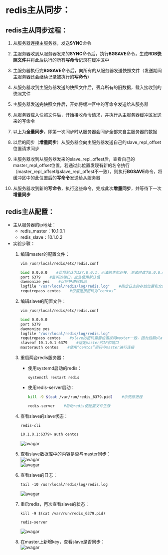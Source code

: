 # redis主从同步：
## redis主从同步过程：
1. 从服务器连接主服务器，发送**SYNC**命令

2. 主服务器收到从服务器发来的**SYNC**命令后，执行**BGSAVE**命令，生成**RDB快照文件**并将此后执行的所有**写命令**记录在缓冲区中
3. 主服务器执行完**BGSAVE**命令后，向所有的从服务器发送快照文件（发送期间主服务器还会继续记录被执行的**写命令**）
4. 从服务器收到主服务器发送的快照文件后，丢弃所有的旧数据，载入接收到的快照文件
5. 主服务器发送完快照文件后，开始将缓冲区中的写命令发送给从服务器
6. 从服务器载入快照文件后，开始接收命令请求，并执行从主服务器缓冲区发送来的写命令
7. 以上为**全量同步**，即第一次同步时从服务器会同步全部来自主服务器的数据
8. 以后的同步（**增量同步**）从服务器会向主服务器发送自己的slave_repl_offset位置请求同步
9. 主服务器收到从服务器发来的slave_repl_offest后，查看自己的master_repl_offset位置，若通过此位置发现有新的名令执行（master_repl_offset与slave_repl_offest不一致），则执行**BGSAVE**命令，将缓冲区中的此位置后的**写命令**发送给从服务器
10. 从服务器收到新的**写命令**，执行这些命令，完成此次**增量同步**，并等待下一次**增量同步**
## redis主从配置：
+ 主从服务器的ip地址：
    + redis_master：10.1.0.1
    + redis_slave：10.1.0.2
+ 实验步骤：
    1. 编辑master的配置文件：
        ```sh
        vim /usr/local/redis/etc/redis.conf

        bind 0.0.0.0    #此项默认为127.0.0.1，无法跨主机连接，测试时改为0.0.0.0图省事，生成环境不合适
        port 6379    #监听的端口，此处使用默认值
        daemonize yes    #以守护进程启动
        logfile "/usr/local/redis/log/redis.log"    #指定日志的存放位置和文件名
        requirepass centos    #设置连接密码为“centos”
        ```

    2. 编辑slave的配置文件：
        ```sh
        vim /usr/local/redis/etc/redis.conf

        bind 0.0.0.0
        port 6379
        daemonize yes
        logfile "/usr/local/redis/log/redis.log"
        requirepass centos    #slave的密码需要设置成同master一致，因为后期slave会有提升为master的可能
        slaveof 10.1.0.1 6379    #指定master的IP和端口
        masterauth centos    #使用“centos”密码与master进行连接
        ```
    3. 重启两台redis服务器：
        + 使用systemd启动的redis：
            ```
            systemctl restart redis
            ```
        + 使用redis-server启动：
            ```sh
            kill -9 $(cat /var/run/redis_6379.pid)    #杀死原进程
            
            redis-server    #启动redis使配置文件生效
            ```
    4. 查看slave的slave状态：
        ```
        redis-cli

        10.1.0.1:6379> auth centos
        ```  
        ![avagar]()  
    5. 查看slave数据库中的内容是否与master同步：  
        ![avagar]()  
        ![avagar]()    
    6. 查看slave的日志：
        ```
        tail -10 /usr/local/redis/log/redis.log 
        ```  
        ![avagar]()  
    7. 重启redis，再次查看slave的状态：
        ```
        kill -9 $(cat /var/run/redis_6379.pid)

        redis-server
        ```  
        ![avagar]()  
    8. 在master上新增key，查看slave是否同步：  
        ![avagar]()  